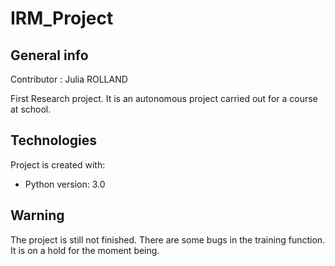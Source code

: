 # IRM_Project
## General info

Contributor : Julia ROLLAND

First Research project. It is an autonomous project carried out for a course at school. 


## Technologies
Project is created with:
* Python version: 3.0

## Warning
The project is still not finished. There are some bugs in the training function. It is on a hold for the moment being.
